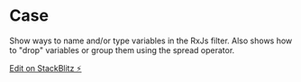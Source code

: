 # Case
Show ways to name and/or type variables in the RxJs filter.
Also shows how to "drop" variables or group them using the spread operator.

[Edit on StackBlitz ⚡️](https://stackblitz.com/edit/rxjs-wq7ew8)